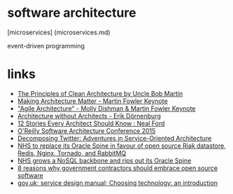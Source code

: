 
# software architecture

[microservices] (microservices.md)

event-driven programming


# links

* [The Principles of Clean Architecture by Uncle Bob Martin](https://youtu.be/o_TH-Y78tt4)
* [Making Architecture Matter - Martin Fowler Keynote](https://youtu.be/DngAZyWMGR0​)
* ["Agile Architecture" - Molly Dishman & Martin Fowler Keynote](https://www.youtube.com/watch?v=DngAZyWMGR0)
* [Architecture without Architects - Erik Dörnenburg](https://www.youtube.com/watch?v=qVyt3qQ_7TA)
* [12 Stories Every Architect Should Know : Neal Ford](https://vimeo.com/233966656)
* [O'Reilly Software Architecture Conference 2015](https://www.youtube.com/playlist?list=PL055Epbe6d5aFJdvWNtTeg_UEHZEHdInE)
* [Decomposing Twitter: Adventures in Service-Oriented Architecture](https://www.infoq.com/presentations/twitter-soa)
* [NHS to replace its Oracle Spine in favour of open source Riak datastore, Redis, Nginx, Tornado, and RabbitMQ](http://www.pricare.co.uk/NHS_to_replace_its_Oracle_Spine_in_favour_of_open_source_Riak_datastore_Redis_Nginx_Tornado_RabbitMQ)
* [NHS grows a NoSQL backbone and rips out its Oracle Spine](http://www.theregister.co.uk/2014/09/09/nhs_spin2_rips_out_oracle/)
* [8 reasons why government contractors should embrace open source software](https://www.fedscoop.com/government-contractors-open-source-ben-balter/)
* [gov.uk; service design manual; Choosing technology: an introduction](https://www.gov.uk/service-manual/technology/choosing-technology-an-introduction)
